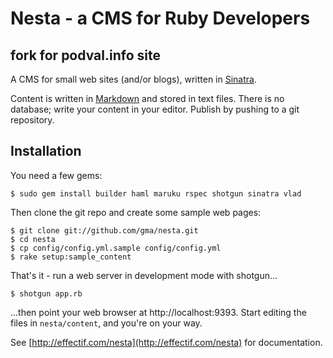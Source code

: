 # Nesta - a CMS for Ruby Developers


## fork for podval.info site

A CMS for small web sites (and/or blogs), written in
[Sinatra](http://www.sinatrarb.com/ "Sinatra").

Content is written in [Markdown](http://daringfireball.net/projects/markdown/
"Daring Fireball: Markdown") and stored in text files. There is no database;
write your content in your editor. Publish by pushing to a git repository.

## Installation

You need a few gems:

    $ sudo gem install builder haml maruku rspec shotgun sinatra vlad

Then clone the git repo and create some sample web pages:

    $ git clone git://github.com/gma/nesta.git
    $ cd nesta
    $ cp config/config.yml.sample config/config.yml
    $ rake setup:sample_content

That's it - run a web server in development mode with shotgun...

    $ shotgun app.rb

...then point your web browser at http://localhost:9393. Start editing the
files in `nesta/content`, and you're on your way.

See [http://effectif.com/nesta](http://effectif.com/nesta) for documentation.
